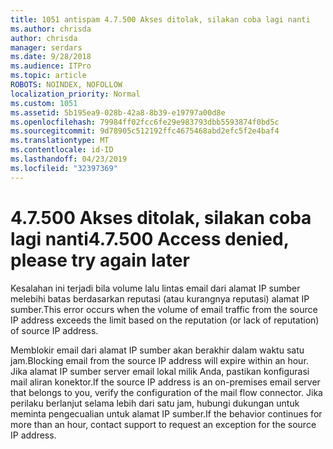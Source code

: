 ```yaml
---
title: 1051 antispam 4.7.500 Akses ditolak, silakan coba lagi nanti
ms.author: chrisda
author: chrisda
manager: serdars
ms.date: 9/28/2018
ms.audience: ITPro
ms.topic: article
ROBOTS: NOINDEX, NOFOLLOW
localization_priority: Normal
ms.custom: 1051
ms.assetid: 5b195ea9-028b-42a8-8b39-e19797a00d8e
ms.openlocfilehash: 79984ff02fcc6fe29e983793dbb5593874f0bd5c
ms.sourcegitcommit: 9d78905c512192ffc4675468abd2efc5f2e4baf4
ms.translationtype: MT
ms.contentlocale: id-ID
ms.lasthandoff: 04/23/2019
ms.locfileid: "32397369"
---
```

# <a name="47500-access-denied-please-try-again-later"></a><span data-ttu-id="2167f-102">4.7.500 Akses ditolak, silakan coba lagi nanti</span><span class="sxs-lookup"><span data-stu-id="2167f-102">4.7.500 Access denied, please try again later</span></span>

<span data-ttu-id="2167f-103">Kesalahan ini terjadi bila volume lalu lintas email dari alamat IP sumber melebihi batas berdasarkan reputasi (atau kurangnya reputasi) alamat IP sumber.</span><span class="sxs-lookup"><span data-stu-id="2167f-103">This error occurs when the volume of email traffic from the source IP address exceeds the limit based on the reputation (or lack of reputation) of source IP address.</span></span>

<span data-ttu-id="2167f-104">Memblokir email dari alamat IP sumber akan berakhir dalam waktu satu jam.</span><span class="sxs-lookup"><span data-stu-id="2167f-104">Blocking email from the source IP address will expire within an hour.</span></span> <span data-ttu-id="2167f-105">Jika alamat IP sumber server email lokal milik Anda, pastikan konfigurasi mail aliran konektor.</span><span class="sxs-lookup"><span data-stu-id="2167f-105">If the source IP address is an on-premises email server that belongs to you, verify the configuration of the mail flow connector.</span></span> <span data-ttu-id="2167f-106">Jika perilaku berlanjut selama lebih dari satu jam, hubungi dukungan untuk meminta pengecualian untuk alamat IP sumber.</span><span class="sxs-lookup"><span data-stu-id="2167f-106">If the behavior continues for more than an hour, contact support to request an exception for the source IP address.</span></span>
